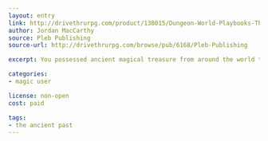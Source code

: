 ```yaml
---
layout: entry
link: http://drivethrurpg.com/product/138015/Dungeon-World-Playbooks-The-Ancient-Past-Bundle?manufacturers_id=6168
author: Jordan MacCarthy
source: Pleb Publishing
source-url: http://drivethrurpg.com/browse/pub/6168/Pleb-Publishing

excerpt: You possessed ancient magical treasure from around the world that have still maintained their use to this date. You can choose from a wide and colorful range of relics to own which to aid your party with in a moment’s notice.

categories:
- magic user

license: non-open
cost: paid

tags:
- the ancient past
---
```

